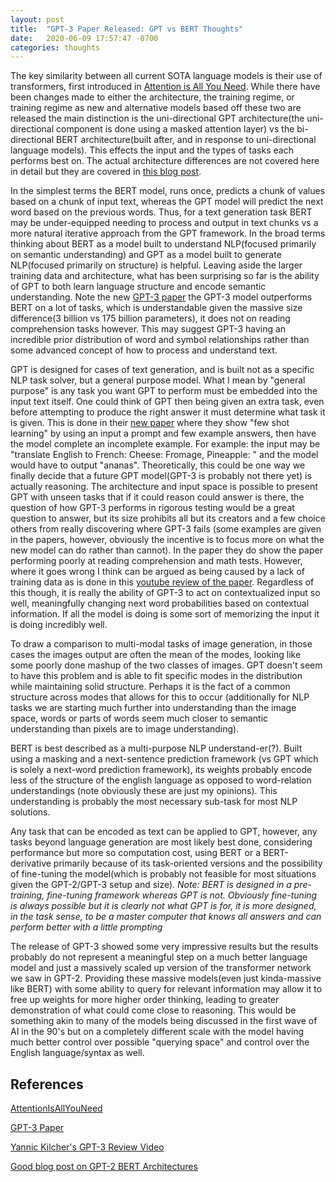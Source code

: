 ```yaml
---
layout: post
title:  "GPT-3 Paper Released: GPT vs BERT Thoughts"
date:   2020-06-09 17:57:47 -0700
categories: thoughts
---
```



The key similarity between all current SOTA language models is their use of transformers, first introduced in [Attention is All You Need][AttentionIsAllYouNeed]. While there have been changes made to either the architecture, the training regime, or training regime as new and alternative models based off these two are released the main distinction is the uni-directional GPT architecture(the uni-directional component is done using a masked attention layer) vs the bi-directional BERT architecture(built after, and in response to uni-directional language models). This effects the input and the types of tasks each performs best on. The actual architecture differences are not covered here in detail but they are covered in [this blog post][EncoderDecoderExample].

In the simplest terms the BERT model, runs once, predicts a chunk of values based on a chunk of input text, whereas the GPT model will predict the next word based on the previous words. Thus, for a text generation task BERT may be under-equipped needing to process and output in text chunks vs a more natural iterative approach from the GPT framework. In the broad terms thinking about BERT as a model built to understand NLP(focused primarily on semantic understanding) and GPT as a model built to generate NLP(focused primarily on structure) is helpful. Leaving aside the larger training data and architecture, what has been surprising so far is the ability of GPT to both learn language structure and encode semantic understanding. Note the new [GPT-3 paper][GPT3] the GPT-3 model outperforms BERT on a lot of tasks, which is understandable given the massive size difference(3 billion vs 175 billion parameters), it does not on reading comprehension tasks however. This may suggest GPT-3 having an incredible prior distribution of word and symbol relationships rather than some advanced concept of how to process and understand text.

GPT is designed for cases of text generation, and is built not as a specific NLP task solver, but a general purpose model. What I mean by "general purpose" is any task you want GPT to perform must be embedded into the input text itself. One could think of GPT then being given an extra task, even before attempting to produce the right answer it must determine what task it is given. This is done in their [new paper][GPT3] where they show "few shot learning" by using an input a prompt and few example answers, then have the model complete an incomplete example. For example: the input may be
"translate English to French: Cheese: Fromage, Pineapple: " and the model would have to output "ananas".
Theoretically, this could be one way we finally decide that a future GPT model(GPT-3 is probably not there yet) is actually reasoning. The architecture and input space is possible to present GPT with unseen tasks that if it could reason could answer is there, the question of how GPT-3 performs in rigorous testing would be a great question to answer, but its size prohibits all but its creators and a few choice others from really discovering where GPT-3 fails (some examples are given in the papers, however, obviously the incentive is to focus more on what the new model can do rather than cannot). In the paper they do show the paper performing poorly at reading comprehension and math tests. However, where it goes wrong I think can be argued as being caused by a lack of training data as is done in this [youtube review of the paper][GPT3Video]. Regardless of this though, it is really the ability of GPT-3 to act on contextualized input so well, meaningfully changing next word probabilities based on contextual information. If all the model is doing is some sort of memorizing the input it is doing incredibly well.

To draw a comparison to multi-modal tasks of image generation, in those cases the images output are often the mean of the modes, looking like some poorly done mashup of the two classes of images. GPT doesn't seem to have this problem and is able to fit specific modes in the distribution while maintaining solid structure. Perhaps it is the fact of a common structure across modes that allows for this to occur (additionally for NLP tasks we are starting much further into understanding than the image space, words or parts of words seem much closer to semantic understanding than pixels are to image understanding).

BERT is best described as a multi-purpose NLP understand-er(?). Built using a masking and a next-sentence prediction framework (vs GPT which is solely a next-word prediction framework), its weights probably encode less of the structure of the english language as opposed to word-relation understandings (note obviously these are just my opinions). This understanding is probably the most necessary sub-task for most NLP solutions. 

Any task that can be encoded as text can be applied to GPT, however, any tasks beyond language generation are most likely best done, considering performance but more so computation cost, using BERT or a BERT-derivative primarily because of its task-oriented versions and the possibility of fine-tuning the model(which is probably not feasible for most situations given the GPT-2/GPT-3 setup and size). *Note: BERT is designed in a pre-training, fine-tuning framework whereas GPT is not. Obviously fine-tuning is always possible but it is clearly not what GPT is for, it is more designed, in the task sense, to be a master computer that knows all answers and can perform better with a little prompting*

The release of GPT-3 showed some very impressive results but the results probably do not represent a meaningful step on a much better language model and just a massively scaled up version of the transformer network we saw in GPT-2. Providing these massive models(even just kinda-massive like BERT) with some ability to query for relevant information may allow it to free up weights for more higher order thinking, leading to greater demonstration of what could come close to reasoning. This would be something akin to many of the models being discussed in the first wave of AI in the 90's but on a completely different scale with the model having much better control over possible "querying space" and control over the English language/syntax as well.

## References

[AttentionIsAllYouNeed][AttentionIsAllYouNeed]

[GPT-3 Paper][GPT3]

[Yannic Kilcher's GPT-3 Review Video][GPT3Video]

[Good blog post on GPT-2 BERT Architectures][EncoderDecoderExample]

[AttentionIsAllYouNeed]: https://arxiv.org/pdf/1706.03762.pdf

[EncoderDecoderExample]: https://jalammar.github.io/illustrated-gpt2/

[GPT3]: https://arxiv.org/pdf/2005.14165.pdf

[GPT3Video]: https://www.youtube.com/watch?v=SY5PvZrJhLE
